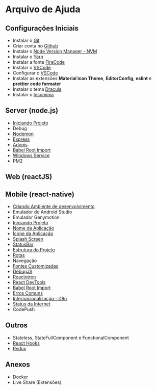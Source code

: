 # Arquivo de Ajuda

## Configurações Iniciais

- Instalar o [Git](https://git-scm.com/)
- Criar conta no [Github](https://github.com)
- Instalar o [Node Version Manager - NVM](/src/nvm.md)
- Instalar o [Yarn](https://yarnpkg.com/en/)
- Instalar a fonte [FiraCode](https://github.com/lucaslimas/resources/tree/master/FiraCode)
- Instalar o [VSCode](https://code.visualstudio.com/)
- Configurar o [VSCode](/src/vscode.md)
- Instalar as extensões **Material Icon Theme**, **EditorConfig**, **eslint** e **prettier code formater**
- Instalar o tema [Dracula](/src/dracula.md)
- Instalar o [Insominia](https://insomnia.rest/)

## Server (node.js)

- [Iniciando Projeto](/src/node_startup.md)
- Debug
- [Nodemon](/src/nodemon.md)
- [Express](/src/node_express.md)
- [Adonis](/src/node_adonis.md)
- [Babel Root Import](/src/mobile/babelrootimport.md)
- [Windows Service](/src/windows_service.md)
- PM2

## Web (reactJS)

## Mobile (react-native)

- [Criando Ambiente de desenvolvimento](https://docs.rocketseat.dev/ambiente-react-native/android/windows)
- Emulador do Android Studio
- Emulador Genymotion
- [Iniciando Projeto](/src/mobile/initial.md)
- [Nome da Aplicação](/src/mobile/displayName.md)
- [Ícone da Aplicação](/src/mobile/appIcon.md)
- [Splash Screen](/src/mobile/splashScreen.md)
- [StatusBar](src/mobile/statusbar.md)
- [Estrutura do Projeto](/src/mobile/struture.md)
- [Rotas](/src/mobile/routes.md)
- Navegação
- [Fontes Customizadas](/src/mobile/customFonts.md)
- [DebugJS](/src/mobile/debugjs.md)
- [Reactotron](/src/mobile/reactotron.md)
- [React DevTools](/src/mobile/devtools.md)
- [Babel Root Import](/src/mobile/babelrootimport.md)
- [Erros Comuns](/src/mobile/commonErrors.md)
- [Internacionalização - i18n](/src/mobile/internationalization.md)
- [Status da Internet](/src/mobile/internetStatus.md)
- CodePush

## Outros

- Stateless, StateFullComponent e FunctionalComponent
- [React Hooks](/src/reacthooks.md)
- [Redux](/src/redux.md)

## Anexos

- Docker
- Live Share (Extensões)
